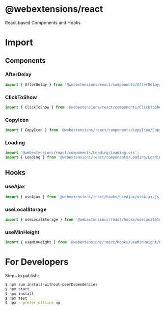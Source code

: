 # @webextensions/react
React based Components and Hooks

# Import

## Components

### AfterDelay
```js
import { AfterDelay } from '@webextensions/react/components/AfterDelay/AfterDelay.js';
```

### ClickToShow
```js
import { ClickToShow } from '@webextensions/react/components/ClickToShow/ClickToShow.js';
```

### CopyIcon
```js
import { CopyIcon } from '@webextensions/react/components/CopyIcon/CopyIcon.js';
```

### Loading
```js
import '@webextensions/react/components/Loading/Loading.css';
import { Loading } from '@webextensions/react/components/Loading/Loading.js';
```

## Hooks

### useAjax
```js
import { useAjax } from '@webextensions/react/hooks/useAjax/useAjax.js';
```

### useLocalStorage
```js
import { useLocalStorage } from '@webextensions/react/hooks/useLocalStorage/useLocalStorage.js';
```

### useMinHeight
```js
import { useMinHeight } from '@webextensions/react/hooks/useMinHeight/useMinHeight.js';
```

# For Developers
Steps to publish:
```sh
$ npm run install-without-peerDependencies
$ npm start
$ npm install
$ npm test
$ npx --prefer-offline np
```
